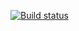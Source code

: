 [![Build status](https://ci.appveyor.com/api/projects/status/7cchv4sym7ud3os0?svg=true)](https://ci.appveyor.com/project/VorobevDenis95/ajs-typescript)
